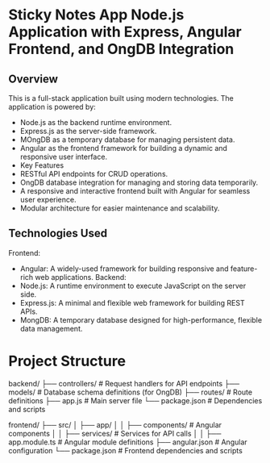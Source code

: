 # Sticky Notes App Node.js Application with Express, Angular Frontend, and OngDB Integration

## Overview
This is a full-stack application built using modern technologies. The application is powered by:

 - Node.js as the backend runtime environment.
 - Express.js as the server-side framework.
 - MOngDB as a temporary database for managing persistent data.
 - Angular as the frontend framework for building a dynamic and responsive user interface.
 - Key Features
 - RESTful API endpoints for CRUD operations.
 - OngDB database integration for managing and storing data temporarily.
 - A responsive and interactive frontend built with Angular for seamless user experience.
 - Modular architecture for easier maintenance and scalability.
## Technologies Used
Frontend:
 - Angular: A widely-used framework for building responsive and feature-rich web applications.
Backend:
 - Node.js: A runtime environment to execute JavaScript on the server side.
 - Express.js: A minimal and flexible web framework for building REST APIs.
 - MongDB: A temporary database designed for high-performance, flexible data management.

# Project Structure

backend/
├── controllers/       # Request handlers for API endpoints
├── models/            # Database schema definitions (for OngDB)
├── routes/            # Route definitions
├── app.js             # Main server file
└── package.json       # Dependencies and scripts

frontend/
├── src/
│   ├── app/
│   │   ├── components/   # Angular components
│   │   ├── services/     # Services for API calls
│   │   ├── app.module.ts # Angular module definitions
├── angular.json         # Angular configuration
└── package.json         # Frontend dependencies and scripts
